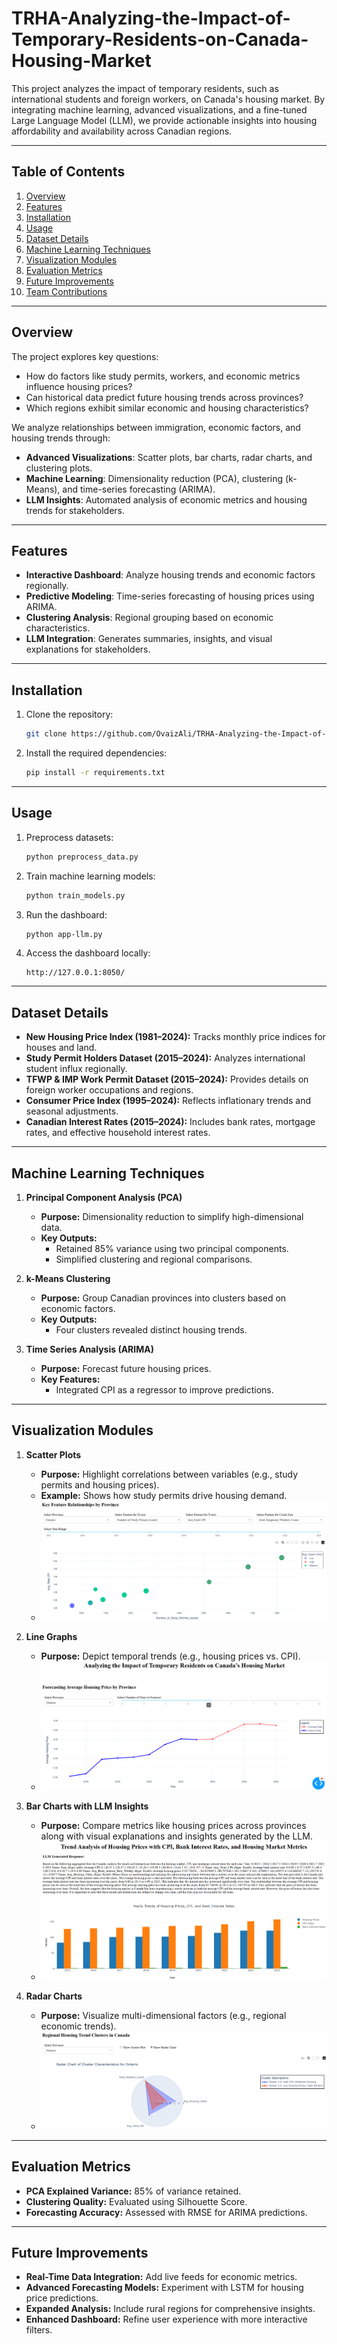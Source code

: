 # TRHA-Analyzing-the-Impact-of-Temporary-Residents-on-Canada-Housing-Market

This project analyzes the impact of temporary residents, such as international students and foreign workers, on Canada's housing market. By integrating machine learning, advanced visualizations, and a fine-tuned Large Language Model (LLM), we provide actionable insights into housing affordability and availability across Canadian regions.

---

## **Table of Contents**
1. [Overview](#overview)
2. [Features](#features)
3. [Installation](#installation)
4. [Usage](#usage)
5. [Dataset Details](#dataset-details)
6. [Machine Learning Techniques](#machine-learning-techniques)
7. [Visualization Modules](#visualization-modules)
8. [Evaluation Metrics](#evaluation-metrics)
9. [Future Improvements](#future-improvements)
10. [Team Contributions](#team-contributions)

---

## **Overview**

The project explores key questions:
- How do factors like study permits, workers, and economic metrics influence housing prices?
- Can historical data predict future housing trends across provinces?
- Which regions exhibit similar economic and housing characteristics?

We analyze relationships between immigration, economic factors, and housing trends through:
- **Advanced Visualizations**: Scatter plots, bar charts, radar charts, and clustering plots.
- **Machine Learning**: Dimensionality reduction (PCA), clustering (k-Means), and time-series forecasting (ARIMA).
- **LLM Insights**: Automated analysis of economic metrics and housing trends for stakeholders.

---

## **Features**

- **Interactive Dashboard**: Analyze housing trends and economic factors regionally.
- **Predictive Modeling**: Time-series forecasting of housing prices using ARIMA.
- **Clustering Analysis**: Regional grouping based on economic characteristics.
- **LLM Integration**: Generates summaries, insights, and visual explanations for stakeholders.

---

## **Installation**

1. Clone the repository:
   ```bash
   git clone https://github.com/OvaizAli/TRHA-Analyzing-the-Impact-of-Temporary-Residents-on-Canada-Housing-Market.git
   ```
2. Install the required dependencies:
   ```bash
   pip install -r requirements.txt
   ```

---

## **Usage**

1. Preprocess datasets:
   ```bash
   python preprocess_data.py
   ```
2. Train machine learning models:
   ```bash
   python train_models.py
   ```
3. Run the dashboard:
   ```bash
   python app-llm.py
   ```
4. Access the dashboard locally:
   ```
   http://127.0.0.1:8050/
   ```

---

## **Dataset Details**

- **New Housing Price Index (1981–2024):** Tracks monthly price indices for houses and land.
- **Study Permit Holders Dataset (2015–2024):** Analyzes international student influx regionally.
- **TFWP & IMP Work Permit Dataset (2015–2024):** Provides details on foreign worker occupations and regions.
- **Consumer Price Index (1995–2024):** Reflects inflationary trends and seasonal adjustments.
- **Canadian Interest Rates (2015–2024):** Includes bank rates, mortgage rates, and effective household interest rates.

---

## **Machine Learning Techniques**

1. **Principal Component Analysis (PCA)**
   - **Purpose:** Dimensionality reduction to simplify high-dimensional data.
   - **Key Outputs:**
     - Retained 85% variance using two principal components.
     - Simplified clustering and regional comparisons.

2. **k-Means Clustering**
   - **Purpose:** Group Canadian provinces into clusters based on economic factors.
   - **Key Outputs:**
     - Four clusters revealed distinct housing trends.

3. **Time Series Analysis (ARIMA)**
   - **Purpose:** Forecast future housing prices.
   - **Key Features:**
     - Integrated CPI as a regressor to improve predictions.

---

## **Visualization Modules**

1. **Scatter Plots**
   - **Purpose:** Highlight correlations between variables (e.g., study permits and housing prices).
   - **Example:** Shows how study permits drive housing demand.
   - ![Scatter Plot](Scatter-Plot.png)

2. **Line Graphs**
   - **Purpose:** Depict temporal trends (e.g., housing prices vs. CPI).
   - ![Line Graph](Line-Graph.png)

3. **Bar Charts with LLM Insights**
   - **Purpose:** Compare metrics like housing prices across provinces along with visual explanations and insights generated by the LLM.
   - ![Bar Chart](LLM-Integration.png)

4. **Radar Charts**
   - **Purpose:** Visualize multi-dimensional factors (e.g., regional economic trends).
   - ![Radar Chart](Radar-Chart.png)

---

## **Evaluation Metrics**

- **PCA Explained Variance:** 85% of variance retained.
- **Clustering Quality:** Evaluated using Silhouette Score.
- **Forecasting Accuracy:** Assessed with RMSE for ARIMA predictions.

---

## **Future Improvements**

- **Real-Time Data Integration:** Add live feeds for economic metrics.
- **Advanced Forecasting Models:** Experiment with LSTM for housing price predictions.
- **Expanded Analysis:** Include rural regions for comprehensive insights.
- **Enhanced Dashboard:** Refine user experience with more interactive filters.
